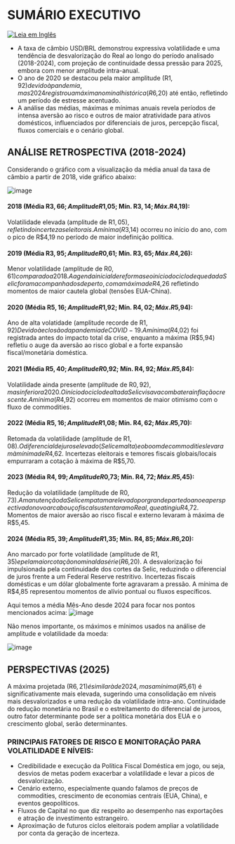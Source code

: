 # SUMÁRIO EXECUTIVO

[![Leia em Inglês](https://img.shields.io/badge/Ler%20em-Inglês-blue)](analysis_eng.md)

* A taxa de câmbio USD/BRL demonstrou expressiva volatilidade e uma tendência de desvalorização do Real ao longo do período analisado (2018-2024), com projeção de continuidade dessa pressão para 2025, embora com menor amplitude intra-anual. 
* O ano de 2020 se destacou pela maior amplitude (R$1,92) devido à pandemia, mas 2024 registrou a máxima nominal histórica (R$6,20) até então, refletindo um período de estresse acentuado.
* A análise das médias, máximas e mínimas anuais revela períodos de intensa aversão ao risco e outros de maior atratividade para ativos domésticos, influenciados por diferenciais de juros, percepção fiscal, fluxos comerciais e o cenário global.

## ANÁLISE RETROSPECTIVA (2018-2024)

Considerando o gráfico com a visualização da média anual da taxa de câmbio a partir de 2018, vide gráfico abaixo:

![image](https://github.com/user-attachments/assets/e868b3a0-6c0e-4d79-839f-3c87b45948be)


#### 2018 (Média R$3,66; Amplitude R$1,05; Mín. R$3,14; Máx. R$4,19):
Volatilidade elevada (amplitude de R$1,05), refletindo incertezas eleitorais. 
A mínima (R$3,14) ocorreu no início do ano, com o pico de R$4,19 no período de maior indefinição política.

#### 2019 (Média R$3,95; Amplitude R$0,61; Mín. R$3,65; Máx. R$4,26): 
Menor volatilidade (amplitude de R$0,61) comparado a 2018. 
A agenda inicial de reformas e o início do ciclo de queda da Selic foram acompanhados de perto, com a máxima de R$4,26 refletindo momentos de maior cautela global (tensões EUA-China).

#### 2020 (Média R$5,16; Amplitude R$1,92; Mín. R$4,02; Máx. R$5,94): 
Ano de alta volatidade (amplitude recorde de R$1,92) 
Devido à eclosão da pandemia de COVID-19. A mínima (R$4,02) foi registrada antes do impacto total da crise, enquanto a máxima (R$5,94) refletiu o auge da aversão ao risco global e a forte expansão fiscal/monetária doméstica.

#### 2021 (Média R$5,40; Amplitude R$0,92; Mín. R$4,92; Máx. R$5,84): 
Volatilidade ainda presente (amplitude de R$0,92), mas inferior a 2020. 
O início do ciclo de alta da Selic visava combater a inflação crescente. 
A mínima (R$4,92) ocorreu em momentos de maior otimismo com o fluxo de commodities.

#### 2022 (Média R$5,16; Amplitude R$1,08; Mín. R$4,62; Máx. R$5,70): 
Retomada da volatilidade (amplitude de R$1,08). 
O diferencial de juros elevado (Selic em alta) e o boom de commodities levaram à mínima de R$4,62. 
Incertezas eleitorais e temores fiscais globais/locais empurraram a cotação à máxima de R$5,70.

#### 2023 (Média R$4,99; Amplitude R$0,73; Mín. R$4,72; Máx. R$5,45): 
Redução da volatilidade (amplitude de R$0,73). 
A manutenção da Selic em patamar elevado por grande parte do ano e a perspectiva do novo arcabouço fiscal sustentaram o Real, que atingiu R$4,72.
Momentos de maior aversão ao risco fiscal e externo levaram à máxima de R$5,45.

#### 2024 (Média R$5,39; Amplitude R$1,35; Mín. R$4,85; Máx. R$6,20): 
Ano marcado por forte volatilidade (amplitude de R$1,35) e pela maior cotação nominal da série (R$6,20). 
A desvalorização foi impulsionada pela continuidade dos cortes da Selic, reduzindo o diferencial de juros frente a um Federal Reserve restritivo. 
Incertezas fiscais domésticas e um dólar globalmente forte agravaram a pressão. A mínima de R$4,85 representou momentos de alívio pontual ou fluxos específicos.

Aqui temos a média Mês-Ano desde 2024 para focar nos pontos mencionados acima:
![image](https://github.com/user-attachments/assets/78ee936d-508d-46f0-8161-42c22524f329)

Não menos importante, os máximos e mínimos usados na análise de amplitude e volatilidade da moeda:

![image](https://github.com/user-attachments/assets/d343447a-7704-450d-a370-da959596ae95)



## PERSPECTIVAS (2025)

A máxima projetada (R$6,21) é similar à de 2024, mas a mínima (R$5,61) é significativamente mais elevada, sugerindo uma consolidação em níveis mais desvalorizados e uma redução da volatilidade intra-ano.
Continuidade do redução monetária no Brasil e o estreitamento do diferencial de juroos, outro fator determinante pode ser a política monetária dos EUA e o crescimento global, serão determinantes. 

### PRINCIPAIS FATORES DE RISCO E MONITORAÇÃO PARA VOLATILIDADE E NÍVEIS:

* Credibilidade e execução da Política Fiscal Doméstica em jogo, ou seja, desvios de metas podem exacerbar a volatilidade e levar a picos de desvalorização.
* Cenário externo, especialmente quando falamos de preços de commodities, crescimento de economias centrais (EUA, China), e eventos geopolíticos.
* Fluxos de Capital no que diz respeito ao desempenho nas exportações e atração de investimento estrangeiro.
* Aproximação de futuros ciclos eleitorais podem ampliar a volatilidade por conta da geração de incerteza.
